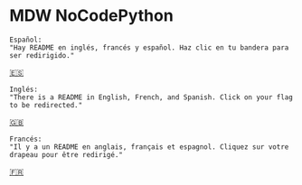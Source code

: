 # MDW NoCodePython

    Español:
    "Hay README en inglés, francés y español. Haz clic en tu bandera para ser redirigido."
[🇪🇸](https://github.com/mdwcoder/NoCodePython/blob/main/Doc/README_ES.MD)

    Inglés:
    "There is a README in English, French, and Spanish. Click on your flag to be redirected."
[🇬🇧](https://github.com/mdwcoder/NoCodePython/blob/main/Doc/README_EN.MD)

    Francés:
    "Il y a un README en anglais, français et espagnol. Cliquez sur votre drapeau pour être redirigé."
[🇫🇷](https://github.com/mdwcoder/NoCodePython/blob/main/Doc/README_FR.MD)

